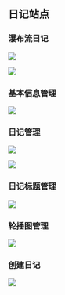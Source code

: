 ## 日记站点



### 瀑布流日记
![](https://hhmax.oss-cn-guangzhou.aliyuncs.com/img/20250506171147911.png)


![](https://hhmax.oss-cn-guangzhou.aliyuncs.com/img/20250506171303373.png)


### 基本信息管理
![](https://hhmax.oss-cn-guangzhou.aliyuncs.com/img/20250506171409563.png)


### 日记管理

![](https://hhmax.oss-cn-guangzhou.aliyuncs.com/img/20250506171409563.png)

![](https://hhmax.oss-cn-guangzhou.aliyuncs.com/img/9.png)

### 日记标题管理


![](https://hhmax.oss-cn-guangzhou.aliyuncs.com/img/10.png)

### 轮播图管理


![](https://hhmax.oss-cn-guangzhou.aliyuncs.com/img/11.png)

### 创建日记

![](https://hhmax.oss-cn-guangzhou.aliyuncs.com/img/12.png)
